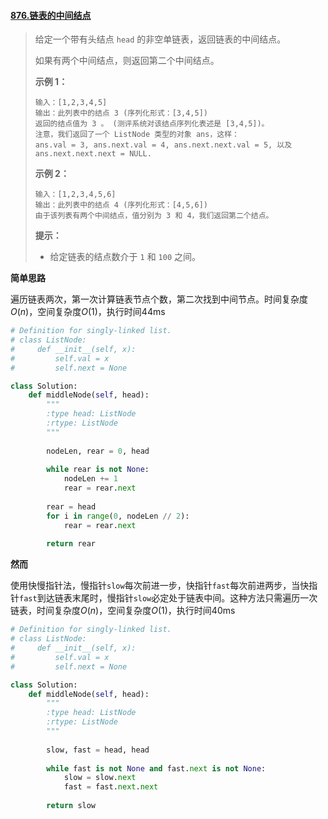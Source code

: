 #### [876.链表的中间结点](https://leetcode-cn.com/problems/middle-of-the-linked-list/)

> 给定一个带有头结点 `head` 的非空单链表，返回链表的中间结点。
>
> 如果有两个中间结点，则返回第二个中间结点。
>
>  
>
> **示例 1：**
>
> ```
> 输入：[1,2,3,4,5]
> 输出：此列表中的结点 3 (序列化形式：[3,4,5])
> 返回的结点值为 3 。 (测评系统对该结点序列化表述是 [3,4,5])。
> 注意，我们返回了一个 ListNode 类型的对象 ans，这样：
> ans.val = 3, ans.next.val = 4, ans.next.next.val = 5, 以及 ans.next.next.next = NULL.
> ```
>
> **示例 2：**
>
> ```
> 输入：[1,2,3,4,5,6]
> 输出：此列表中的结点 4 (序列化形式：[4,5,6])
> 由于该列表有两个中间结点，值分别为 3 和 4，我们返回第二个结点。
> ```
>
>  
>
> **提示：**
>
> - 给定链表的结点数介于 `1` 和 `100` 之间。

**简单思路**

遍历链表两次，第一次计算链表节点个数，第二次找到中间节点。时间复杂度$O(n)$，空间复杂度$O(1)$，执行时间44ms

```python
# Definition for singly-linked list.
# class ListNode:
#     def __init__(self, x):
#         self.val = x
#         self.next = None

class Solution:
    def middleNode(self, head):
        """
        :type head: ListNode
        :rtype: ListNode
        """
        
        nodeLen, rear = 0, head
        
        while rear is not None:
            nodeLen += 1
            rear = rear.next
            
        rear = head
        for i in range(0, nodeLen // 2):
            rear = rear.next
        
        return rear
```

**然而**

使用快慢指针法，慢指针```slow```每次前进一步，快指针```fast```每次前进两步，当快指针```fast```到达链表末尾时，慢指针```slow```必定处于链表中间。这种方法只需遍历一次链表，时间复杂度$O(n)$，空间复杂度$O(1)$，执行时间40ms

```python
# Definition for singly-linked list.
# class ListNode:
#     def __init__(self, x):
#         self.val = x
#         self.next = None

class Solution:
    def middleNode(self, head):
        """
        :type head: ListNode
        :rtype: ListNode
        """
        
        slow, fast = head, head
        
        while fast is not None and fast.next is not None:
            slow = slow.next
            fast = fast.next.next
        
        return slow
```

